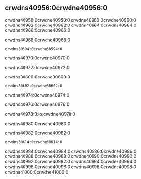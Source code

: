 ## crwdns40956:0crwdne40956:0

crwdns40958:0crwdne40958:0 crwdns40960:0crwdne40960:0 crwdns40962:0crwdne40962:0 crwdns40964:0crwdne40964:0 crwdns40966:0crwdne40966:0

<span class="filename">crwdns40968:0crwdne40968:0</span>

```text
crwdns30594:0crwdne30594:0
```

<span class="caption">crwdns40970:0crwdne40970:0</span>

crwdns40972:0crwdne40972:0

<span class="filename">crwdns30600:0crwdne30600:0</span>

```rust,should_panic,noplayground
crwdns30602:0crwdne30602:0
```

<span class="caption">crwdns40974:0crwdne40974:0</span>

crwdns40976:0crwdne40976:0

crwdns40978:0:io:crwdne40978:0

crwdns40980:0crwdne40980:0

crwdns40982:0crwdne40982:0

```console
crwdns30614:0crwdne30614:0
```

crwdns40984:0crwdne40984:0 crwdns40986:0crwdne40986:0 crwdns40988:0crwdne40988:0 crwdns40990:0crwdne40990:0 crwdns40992:0crwdne40992:0 crwdns40994:0crwdne40994:0 crwdns40996:0crwdne40996:0 crwdns40998:0crwdne40998:0  crwdns41000:0crwdne41000:0